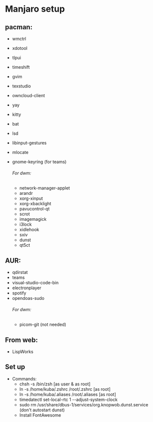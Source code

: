 # Manjaro setup
## pacman:
- wmctrl
- xdotool
- tlpui
- timeshift
- gvim
- texstudio
- owncloud-client
- yay
- kitty
- bat
- lsd
- libinput-gestures
- mlocate

- gnome-keyring (for teams)
	###### For dwm:
	- network-manager-applet
	- arandr
	- xorg-xinput
	- xorg-xbacklight
	- pavucontrol-qt
	- scrot
	- imagemagick
	- i3lock
	- xidlehook
	- sxiv
    - dunst
    - qt5ct

## AUR:
- qdirstat
- teams
- visual-studio-code-bin
- electronplayer
- spotify
- opendoas-sudo
    ###### For dwm:
    - picom-git (not needed)

## From web:
- LispWorks

## Set up
- Commands:
	- chsh -s /bin/zsh 				[as user & as root]
	- ln -s /home/kuba/.zshrc /root/.zshrc 		[as root]
	- ln -s /home/kuba/.aliases /root/.aliases	[as root]
    - timedatectl set-local-rtc 1 --adjust-system-clock
    - sudo rm /usr/share/dbus-1/services/org.knopwob.dunst.service (don't autostart dunst)
    - Install FontAwesome


